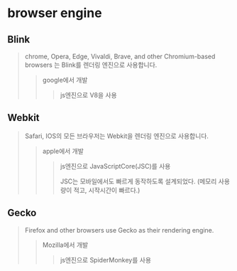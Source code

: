 # browser engine

## Blink

> chrome, Opera, Edge, Vivaldi, Brave, and other Chromium-based browsers 는 Blink를 렌더링 엔진으로 사용합니다.
>
> > google에서 개발
> >
> > > js엔진으로 V8을 사용

## Webkit

> Safari, IOS의 모든 브라우저는 Webkit을 렌더링 엔진으로 사용합니다.
>
> > apple에서 개발
> >
> > > js엔진으로 JavaScriptCore(JSC)를 사용
> > >
> > > JSC는 모바일에서도 빠르게 동작하도록 설계되었다. (메모리 사용량이 적고, 시작시간이 빠르다.)

## Gecko

> Firefox and other browsers use Gecko as their rendering engine.
>
> > Mozilla에서 개발
> >
> > > js엔진으로 SpiderMonkey를 사용
